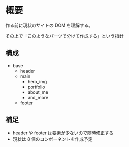 # 概要

作る前に現状のサイトの DOM を理解する。

その上で「このようなパーツで分けて作成する」という指針

## 構成

- base
  - header
  - main
    - hero_img
    - portfolio
    - about_me
    - and_more
  - footer

## 補足

- header や footer は要素が少ないので随時修正する
- 現状は 8 個のコンポーネントを作成予定

